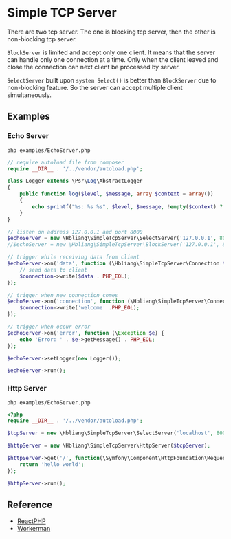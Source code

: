 # Simple TCP Server

There are two tcp server. The one is blocking tcp server, then the other is non-blocking tcp server.

`BlockServer` is limited and accept only one client. It means that the server can handle only one connection at a time. Only when the client leaved and close the connection can next client be processed by server.

`SelectServer` built upon `system Select()` is better than `BlockServer` due to non-blocking feature. So the server can accept multiple client simultaneously.


## Examples

### Echo Server
`php examples/EchoServer.php`
```PHP
// require autoload file from composer
require __DIR__ . '/../vendor/autoload.php';

class Logger extends \Psr\Log\AbstractLogger
{
    public function log($level, $message, array $context = array())
    {
        echo sprintf("%s: %s %s", $level, $message, !empty($context) ? json_encode($context) : '') . PHP_EOL;
    }
}

// listen on address 127.0.0.1 and port 8000
$echoServer = new \Hbliang\SimpleTcpServer\SelectServer('127.0.0.1', 8000);
//$echoServer = new \Hbliang\SimpleTcpServer\BlockServer('127.0.0.1', 8000);

// trigger while receiving data from client
$echoServer->on('data', function (\Hbliang\SimpleTcpServer\Connection $connection, $data) {
    // send data to client
    $connection->write($data . PHP_EOL);
});

// trigger when new connection comes
$echoServer->on('connection', function (\Hbliang\SimpleTcpServer\Connection $connection) {
    $connection->write('welcome' .PHP_EOL);
});

// trigger when occur error
$echoServer->on('error', function (\Exception $e) {
    echo 'Error: ' . $e->getMessage() . PHP_EOL;
});

$echoServer->setLogger(new Logger());

$echoServer->run();

```


### Http Server

`php examples/EchoServer.php`
```PHP
<?php
require __DIR__ . '/../vendor/autoload.php';

$tcpServer = new \Hbliang\SimpleTcpServer\SelectServer('localhost', 8000);

$httpServer = new \Hbliang\SimpleTcpServer\HttpServer($tcpServer);

$httpServer->get('/', function(\Symfony\Component\HttpFoundation\Request $request) {
    return 'hello world';
});

$httpServer->run();
```


## Reference
* [ReactPHP](https://github.com/reactphp/react)
* [Workerman](https://github.com/walkor/Workerman)
